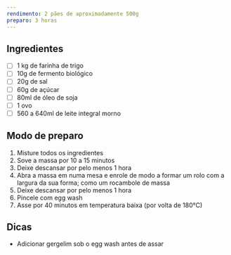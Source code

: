 ```yaml
---
rendimento: 2 pães de aproximadamente 500g
preparo: 3 horas
---
```

## Ingredientes

- [ ] 1 kg de farinha de trigo
- [ ] 10g de fermento biológico 
- [ ] 20g de sal
- [ ] 60g de açúcar
- [ ] 80ml de óleo de soja
- [ ] 1 ovo
- [ ] 560 a 640ml de leite integral morno

## Modo de preparo

1. Misture todos os ingredientes
2. Sove a massa por 10 a 15 minutos
3. Deixe descansar por pelo menos 1 hora
4. Abra a massa em numa mesa e enrole de modo a formar um rolo com a largura da sua forma; como um rocambole de massa
5. Deixe descansar por pelo menos 1 hora
6. Pincele com egg wash
7. Asse por 40 minutos em temperatura baixa (por volta de 180°C)

## Dicas

- Adicionar gergelim sob o egg wash antes de assar